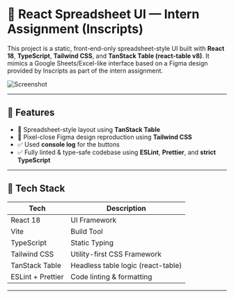 # 🧾 React Spreadsheet UI — Intern Assignment (Inscripts)

This project is a static, front-end-only spreadsheet-style UI built with **React 18**, **TypeScript**, **Tailwind CSS**, and **TanStack Table (react-table v8)**. It mimics a Google Sheets/Excel-like interface based on a Figma design provided by Inscripts as part of the intern assignment.

![Screenshot](./assets/screenshot.png)

---

## 📌 Features

- 🧮 Spreadsheet-style layout using **TanStack Table**
- 🎨 Pixel-close Figma design reproduction using **Tailwind CSS**
- ✅ Used **console log** for the buttons
- ✅ Fully linted & type-safe codebase using **ESLint**, **Prettier**, and **strict TypeScript**

---

## 🔧 Tech Stack

| Tech             | Description                         |
|------------------|-------------------------------------|
| React 18         | UI Framework                        |
| Vite             | Build Tool                          |
| TypeScript       | Static Typing                       |
| Tailwind CSS     | Utility-first CSS Framework         |
| TanStack Table   | Headless table logic (react-table)  |
| ESLint + Prettier| Code linting & formatting           |

---